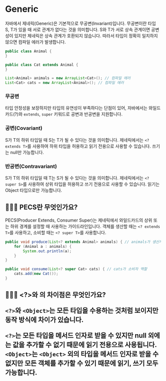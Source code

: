 # Generic

자바에서 제네릭(Generic)은 기본적으로 무공변(Invariant)입니다. 무공변이란 타입 S, T가 있을 때 서로 관계가 없다는 것을 의미합니다. S와 T가 서로 상속 관계이면 공변성이 있지만 제네릭은 상속 관계가 호환되지 않습니다. 따라서 타입이 정확히 일치하지 않으면 컴파일 에러가 발생합니다.

```java
public class Animal {
}

public class Cat extends Animal {
}

List<Animal> animals = new ArrayList<Cat>(); // 컴파일 에러
List<Cat> cats = new ArrayList<Animal>(); // 컴파일 에러
```

### 무공변 

타입 안정성을 보장하지만 타입의 유연성이 부족하다는 단점이 있어, 자바에서는 와일드카드(?)와 `extends`, `super` 키워드로 공변과 반공변을 지원합니다.

### 공변(Covariant)

S가 T의 하위 타입일 때 S는 T가 될 수 있다는 것을 의미합니다. 제네릭에서는 `<? extends T>`를 사용하여 하위 타입을 허용하고 읽기 전용으로 사용할 수 있습니다. 쓰기는 null만 가능합니다.

### 반공변(Contravariant)

S가 T의 하위 타입일 때 T는 S가 될 수 있다는 것을 의미합니다. 제네릭에서는 `<? super S>`를 사용하여 상위 타입을 허용하고 쓰기 전용으로 사용할 수 있습니다. 읽기는 Object 타입으로만 가능합니다.

## 🤷🏻‍♂️ PECS란 무엇인가요?

PECS(Producer Extends, Consumer Super)는 제네릭에서 와일드카드의 상위 또는 하위 경계를 설정할 때 사용하는 가이드라인입니다. 객체를 생산할 때는 `<? extends T>`를 사용하고, 소비할 때는 `<? super T>`를 사용합니다.

```java
public void produce(List<? extends Animal> animals) { // animals가 생산자 역할
    for (Animal a : animals) {
        System.out.println(a);
    }
}

public void consume(List<? super Cat> cats) { // cats가 소비자 역할
    cats.add(new Cat());
}
```

## 🤷🏻‍♂️ <?>와 <Object>의 차이점은 무엇인가요?

`<?>`와 `<Object>`는 모든 타입을 수용하는 것처럼 보이지만 동작 방식에 차이가 있습니다.

`<?>`는 모든 타입을 메서드 인자로 받을 수 있지만 null 외에는 값을 추가할 수 없기 때문에 읽기 전용으로 사용됩니다. `<Object>`는 `<Object>` 외의 타입을 메서드 인자로 받을 수 없지만 모든 객체를 추가할 수 있기 때문에 읽기, 쓰기 모두 가능합니다.